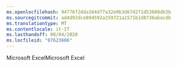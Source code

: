 ```yaml
---
ms.openlocfilehash: 94776f2dda164d77a32e9b3d67d2f1d53608db3b
ms.sourcegitcommit: ad4d92dce894592a259721a1571b1d8736abacdb
ms.translationtype: MT
ms.contentlocale: it-IT
ms.lasthandoff: 08/04/2020
ms.locfileid: "87623606"
---
```

<span data-ttu-id="f902a-101">Microsoft Excel</span><span class="sxs-lookup"><span data-stu-id="f902a-101">Microsoft Excel</span></span>
